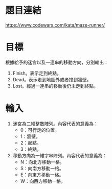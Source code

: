 # 題目連結
https://www.codewars.com/kata/maze-runner/

# 目標
根據給予的迷宮以及一連串的移動方向，分別輸出：  
1. Finish。表示走到終點。
2. Dead。表示走到地圖外或者撞到牆壁。
3. Lost。經過一連串的移動後仍未走到終點。

# 輸入
1. 迷宮為二維整數陣列。內容代表的意義為：
    * 0：可行走的位置。
    * 1：牆壁。
    * 2：起點。
    * 3：終點。
2. 移動方向為一維字串陣列。內容代表的意義為：
    * N：向北方移動一格。
    * S：向南方移動一格。
    * E：向東方移動一格。
    * W：向西方移動一格。